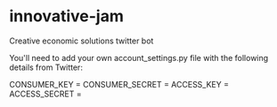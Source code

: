 # innovative-jam
Creative economic solutions twitter bot

You'll need to add your own account_settings.py file with the following details from Twitter:

CONSUMER_KEY =
CONSUMER_SECRET =
ACCESS_KEY =
ACCESS_SECRET =

